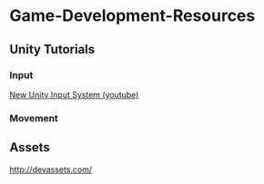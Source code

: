 # Game-Development-Resources
## Unity Tutorials
### Input
[New Unity Input System (youtube)](https://youtu.be/zIhtPSX8hqA)
### Movement



## Assets

http://devassets.com/
